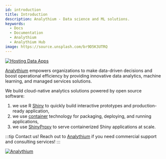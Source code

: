 ```yaml
---
id: introduction
title: Introduction
description: Analythium - Data science and ML solutions.
keywords:
  - Docs
  - Documentation
  - Analythium
  - Analythium Hub
image: https://source.unsplash.com/br9D5K3UTRQ
---
```


[![Hosting Data Apps](https://hub.analythium.io/assets/marks/hosting-banner-2.jpg)](https://hosting.analythium.io/?utm_source=as-hub&utm_medium=web&utm_campaign=evergreen)

[Analythium](https://www.analythium.io/) empowers organizations to make data-driven decisions and boost operational efficiency by providing innovative data analytics, machine learning, and managed services solutions.

We build cloud-native analytics solutions powered by open source software:

1. we use R [Shiny](shiny) to quickly build interactive prototypes and production-ready application,
2. we use [container](containers) technology for packaging, deploying, and running applications,
3. we use [ShinyProxy](shinyproxy) to serve containerized Shiny applications at scale.

:::tip Contact us!
Reach out to [Analythium](https://analythium.io/#contact) if you need commercial support and consulting services!
:::

[![Analythium](http://hub.analythium.io/assets/web/cta-001.png)](https://www.analythium.io/)
